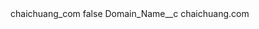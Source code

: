 <?xml version="1.0" encoding="UTF-8"?>
<CustomMetadata xmlns="http://soap.sforce.com/2006/04/metadata" xmlns:xsi="http://www.w3.org/2001/XMLSchema-instance" xmlns:xsd="http://www.w3.org/2001/XMLSchema">
    <label>chaichuang_com</label>
    <protected>false</protected>
    <values>
        <field>Domain_Name__c</field>
        <value xsi:type="xsd:string">chaichuang.com</value>
    </values>
</CustomMetadata>
